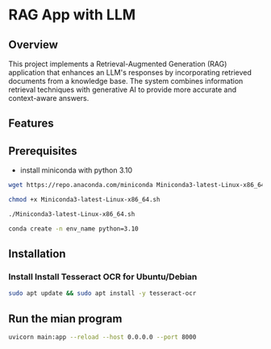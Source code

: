 # RAG App with LLM

## Overview
This project implements a Retrieval-Augmented Generation (RAG) application that enhances an LLM's responses by incorporating retrieved documents from a knowledge base. The system combines information retrieval techniques with generative AI to provide more accurate and context-aware answers.

## Features


## Prerequisites

- install miniconda with python 3.10

```bash
wget https://repo.anaconda.com/miniconda Miniconda3-latest-Linux-x86_64.sh
```

```bash
chmod +x Miniconda3-latest-Linux-x86_64.sh 
```

```bash
./Miniconda3-latest-Linux-x86_64.sh
```

```bash
conda create -n env_name python=3.10
```

## Installation 

### Install Install Tesseract OCR for Ubuntu/Debian

```bash
sudo apt update && sudo apt install -y tesseract-ocr
```

## Run the mian program 

```bash
uvicorn main:app --reload --host 0.0.0.0 --port 8000
```

